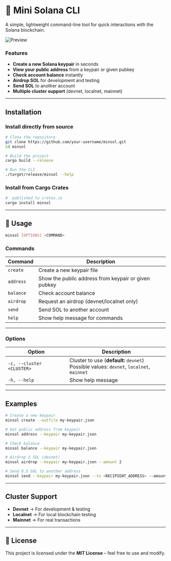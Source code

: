 # 🦋 Mini Solana CLI
A simple, lightweight command-line tool for quick interactions with the Solana blockchain.  

![Preview](https://github.com/user-attachments/assets/0ba37770-759f-41ab-8fe4-0d68609529ce)  

###  Features  
- **Create a new Solana keypair** in seconds  
- **View your public address** from a keypair or given pubkey  
- **Check account balance** instantly  
- **Airdrop SOL** for development and testing  
- **Send SOL** to another account  
- **Multiple cluster support** (devnet, localnet, mainnet)  

---

## Installation  

### Install directly from source
```bash
# Clone the repository
git clone https://github.com/your-username/minsol.git
cd minsol

# Build the project
cargo build --release

# Run the CLI
./target/release/minsol --help
```

### Install from Cargo Crates
```bash
#  published to crates.io
cargo install minsol
```

---

## 📖 Usage  

```bash
minsol [OPTIONS] <COMMAND>
```

### **Commands**
| Command   | Description |
|-----------|-------------|
| `create`  | Create a new keypair file |
| `address` | Show the public address from keypair or given pubkey |
| `balance` | Check account balance |
| `airdrop` | Request an airdrop (devnet/localnet only) |
| `send`    | Send SOL to another account |
| `help`    | Show help message for commands |

---

### **Options**
| Option   | Description |
|----------|-------------|
| `-c, --cluster <CLUSTER>` | Cluster to use (**default:** `devnet`) <br> Possible values: `devnet`, `localnet`, `mainnet` |
| `-h, --help` | Show help message |

---

##  Examples  

```bash
# Create a new keypair
minsol create --outfile my-keypair.json

# Get public address from keypair
minsol address --keypair my-keypair.json

# Check balance
minsol balance --keypair my-keypair.json

# Airdrop 2 SOL (devnet)
minsol airdrop --keypair my-keypair.json --amount 2

# Send 0.5 SOL to another address
minsol send --keypair my-keypair.json --to <RECIPIENT_ADDRESS> --amount 0.5
```

---

##  Cluster Support  
- **Devnet** → For development & testing  
- **Localnet** → For local blockchain testing  
- **Mainnet** → For real transactions  

---

## 📄 License  
This project is licensed under the **MIT License** – feel free to use and modify.


